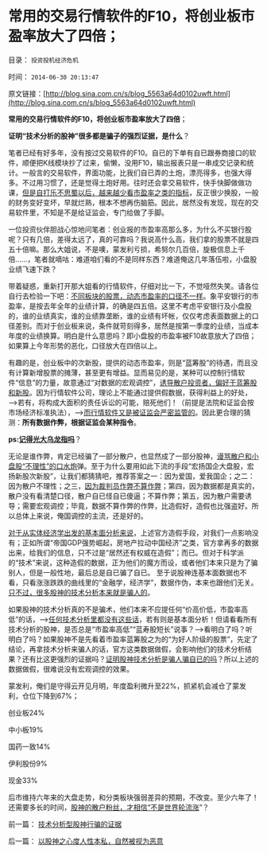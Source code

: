 # 常用的交易行情软件的F10，将创业板市盈率放大了四倍；

目录： `投资投机经济危机` 

时间： `2014-06-30 20:13:47` 

原文链接：[http://blog.sina.com.cn/s/blog_5563a64d0102uwft.html](http://blog.sina.com.cn/s/blog_5563a64d0102uwft.html)

**常用的交易行情软件的F10，将创业板市盈率放大了四倍**；

**证明“技术分析的股神”很多都是骗子的强烈证据，是什么**？

笔者已经有好多年，没有按过交易软件的F10。自已的下单有自已跟券商接口的软件，顺便把K线模块抄了过来，偷懒，没用F10，输出报表只是一串成交记录和统计。一般言的交易软件，界面功能，比我们自已弄的土炮，漂亮得多，也强大得多。不过用习惯了，还是觉得土炮好用。往时还会拿交易软件，快手快脚做做功课，[但是自打乐不思蜀以后，越来越少看市盈率之类的指标](../../../2008/3/20/房地产金融股高出国际平均估值水平几十倍.md)，反正很少换股，一般的财务变好变坏，早就烂熟，根本不想再伤脑筋。因此，居然没有发现，现在的交易软件里，不知是不是给证监会，专门给做了手脚。

一位投资伙伴胆战心惊地问笔者：创业报的市盈率高那么多，为什么不买银行股呢？只有几倍，差得太远了，真的可靠吗？我说高什么高，我们拿的股票不就是四五十倍嘛。那么大姐说，不是噢，蒙发利亏损，希努尔几百倍，旋极信息上千倍……，笔者就嘀咕：难道咱们看的不是同样东西？难道俺这几年落伍啦，小盘股业绩飞速下跌？

带着疑惑，重新打开那大姐看的行情软件，仔细对比一下，不觉哑然失笑。请各位自行去检验一下吧：[不同板块的股票，动态市盈率的口径不一样](../../../2013/5/4/监会会再次打压“业绩下降的高市盈率”的投机吗？.md)。象平安银行的市盈率，是按去年全年的业绩计算，的确是四五倍。这里不考虑平安银行及小盘股的，谁的业绩真实，谁的业绩靠垄断，谁的业绩有坏帐，仅仅考虑表面数据上的口径差别。而对于创业板来说，条件就苛刻得多，居然是按第一季度的业绩，当成本年度的业绩换算。明白是什么意思吗？即小盘股的市盈率被F10故意放大了四倍；如果算上今年形势的恶化，口径放大在四倍以上。

有趣的是，创业板中的次新股，提供的动态市盈率，则是“蓝筹股”的待遇，而且没有计算新增股票的摊薄，甚至更有增益。显而易见的是，某种可以控制行情软件“信息”的力量，故意通过“对数据的宏观调控”，[诱导散户投资者，偏好于蓝筹股和新股](../../../2012/10/31/“散户不给国企大盘抬轿”就“杀无赦”.md)。因为行情软件公司，理论上不能通过提供假数据，获得利益上的好处，——>若有，将构成大面积的责任诉讼的可能，赔死他们！（前提是法院和证监会按市场经济标准执法），——>[而行情软件又是被证监会严密监管的](../../../2012/10/18/限制对小盘股的投资，熊害深远；.md)。因此更合理的猜测：**所有数据作弊，根据证监会某种指令**。

**ps:[记得光大乌龙指吗](../../../2014/3/18/用宏观理解“无限透支的边际”和宏观经济的伪科学.md)**？

无论是谁作弊，肯定已经骗了一部分散户，也显然成了一部分股神，[谩骂散户和小盘股“不理性”的口水炮](../../../2010/7/1/股评家骂散户，骂市场经济，骂创业板，骂买卖自愿.md)弹。至于为什么要用如此下流的手段“宏扬国企大盘股，宏扬新股次新股”，让我们都猜猜吧，推荐答案之一：因为爱国，爱我国企；之二：因为散户不理性；之三，[因为裁判员作弊不算作弊](../../../2011/5/20/股神专家们骂市场需要点逻辑.md)；第四，因为数据都是真实的，散户没有看清楚口径，散户自已怪自已傻逼；不算作弊；第五，因为散户需要诱导；需要宏观调控；毕竟，数据不算作弊的作弊，比造假好，造假也比强盗好。所以总体上来说，俺国调控的主流，还是好的。

[对于从实体经济学出发的基本面分析来说](../../../2011/5/27/从行情分析理解经济学“主流”.md)，上述官方造假手段，对我们一点影响没有；正如所谓“帝国GDP强势崛起，房地产拉动中国经济”之类，官方拿再多的数据出来，给我们的信息，只不过是“居然还有权威在造假”；而已。但对于科学派的“技术”来说，这种造假的数据，正为他们的魔方而设，或者他们本来只是为了骗别人，但是一般性地，最后总是自已骗了自已。
至于说股神连基本面数据也不看，只看涨涨跌跌的曲线里的“金融学，经济学”，数据作伪，本来也跟他们无关。[只不过，很多股神的技术分析本来就是骗人的](../../../2011/5/26/技术分析本质上是玄学.md)。

如果股神的技术分析真的不是骗术，他们本来不应提任何“价高价低，市盈率高低”的话，——>[任何技术分析里都没有这些话](../../../2011/5/27/从行情分析理解经济学“主流”.md)，若有则是基本面分析！但请看看所有技术分析的股神，是否总是“市盈率高低”“蓝寿股短长”说事？——>看明白了吗？听明白了吗？如果股神不是先看着市盈率蓝筹股之为的“为好人阶级的股票”，先定了结论，再拿技术分析来骗人的话，官方这类数据做假，会影响他们的技术分析结果？还有比这更强烈的证据吗？[证明股神技术分析是骗人骗自已的吗](../../../2012/1/6/技术分析绝对化的政治意义和股神的奋斗.md)？所以上述的数据做假，很难说没有宏观调控的效果。

蒙发利，俺们是守得云开见月明，年度盈利微升至22%，抓紧机会减仓了蒙发利，仓位下降到67%；

创业板24%

中小板19%

国药一致14%

伊利股份9%

现金33%

后市维持六年来的大盘走势，和分类板块强弱差异的预期，不改变。至少六年了！还需要多长的时间，[股神的散户粉丝，才相信“不是世界轮流涨](../../../2013/9/25/“板块”轮涨，只是一种心理需求.md)”？

前一篇： [技术分析型股神行骗的证据](../../../2014/7/1/技术分析型股神行骗的证据.md)

后一篇： [以股神之心度人性本私，自然被视为恶意](../../../2014/5/30/以股神之心度人性本私，自然被视为恶意.md)

